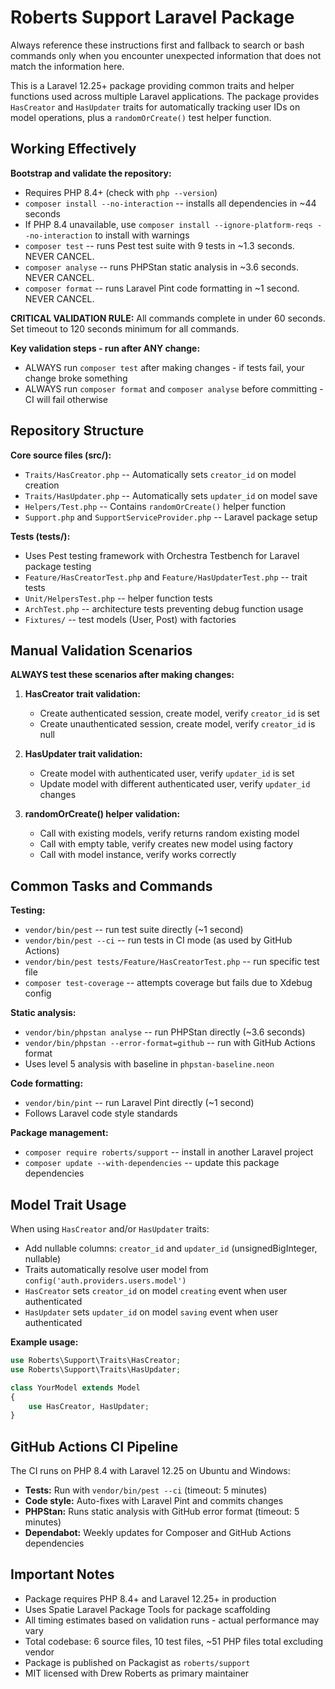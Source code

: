 # Roberts Support Laravel Package

Always reference these instructions first and fallback to search or bash commands only when you encounter unexpected information that does not match the information here.

This is a Laravel 12.25+ package providing common traits and helper functions used across multiple Laravel applications. The package provides `HasCreator` and `HasUpdater` traits for automatically tracking user IDs on model operations, plus a `randomOrCreate()` test helper function.

## Working Effectively

**Bootstrap and validate the repository:**
- Requires PHP 8.4+ (check with `php --version`)
- `composer install --no-interaction` -- installs all dependencies in ~44 seconds
- If PHP 8.4 unavailable, use `composer install --ignore-platform-reqs --no-interaction` to install with warnings
- `composer test` -- runs Pest test suite with 9 tests in ~1.3 seconds. NEVER CANCEL.
- `composer analyse` -- runs PHPStan static analysis in ~3.6 seconds. NEVER CANCEL.
- `composer format` -- runs Laravel Pint code formatting in ~1 second. NEVER CANCEL.

**CRITICAL VALIDATION RULE:** All commands complete in under 60 seconds. Set timeout to 120 seconds minimum for all commands.

**Key validation steps - run after ANY change:**
- ALWAYS run `composer test` after making changes - if tests fail, your change broke something
- ALWAYS run `composer format` and `composer analyse` before committing - CI will fail otherwise

## Repository Structure

**Core source files (src/):**
- `Traits/HasCreator.php` -- Automatically sets `creator_id` on model creation
- `Traits/HasUpdater.php` -- Automatically sets `updater_id` on model save 
- `Helpers/Test.php` -- Contains `randomOrCreate()` helper function
- `Support.php` and `SupportServiceProvider.php` -- Laravel package setup

**Tests (tests/):**
- Uses Pest testing framework with Orchestra Testbench for Laravel package testing
- `Feature/HasCreatorTest.php` and `Feature/HasUpdaterTest.php` -- trait tests
- `Unit/HelpersTest.php` -- helper function tests
- `ArchTest.php` -- architecture tests preventing debug function usage
- `Fixtures/` -- test models (User, Post) with factories

## Manual Validation Scenarios

**ALWAYS test these scenarios after making changes:**

1. **HasCreator trait validation:**
   - Create authenticated session, create model, verify `creator_id` is set
   - Create unauthenticated session, create model, verify `creator_id` is null

2. **HasUpdater trait validation:**
   - Create model with authenticated user, verify `updater_id` is set
   - Update model with different authenticated user, verify `updater_id` changes

3. **randomOrCreate() helper validation:**
   - Call with existing models, verify returns random existing model
   - Call with empty table, verify creates new model using factory
   - Call with model instance, verify works correctly

## Common Tasks and Commands

**Testing:**
- `vendor/bin/pest` -- run test suite directly (~1 second)
- `vendor/bin/pest --ci` -- run tests in CI mode (as used by GitHub Actions)  
- `vendor/bin/pest tests/Feature/HasCreatorTest.php` -- run specific test file
- `composer test-coverage` -- attempts coverage but fails due to Xdebug config

**Static analysis:**
- `vendor/bin/phpstan analyse` -- run PHPStan directly (~3.6 seconds)
- `vendor/bin/phpstan --error-format=github` -- run with GitHub Actions format
- Uses level 5 analysis with baseline in `phpstan-baseline.neon`

**Code formatting:**
- `vendor/bin/pint` -- run Laravel Pint directly (~1 second)
- Follows Laravel code style standards

**Package management:**
- `composer require roberts/support` -- install in another Laravel project
- `composer update --with-dependencies` -- update this package dependencies

## Model Trait Usage

When using `HasCreator` and/or `HasUpdater` traits:
- Add nullable columns: `creator_id` and `updater_id` (unsignedBigInteger, nullable)
- Traits automatically resolve user model from `config('auth.providers.users.model')`
- `HasCreator` sets `creator_id` on model `creating` event when user authenticated
- `HasUpdater` sets `updater_id` on model `saving` event when user authenticated

**Example usage:**
```php
use Roberts\Support\Traits\HasCreator;
use Roberts\Support\Traits\HasUpdater;

class YourModel extends Model 
{
    use HasCreator, HasUpdater;
}
```

## GitHub Actions CI Pipeline

The CI runs on PHP 8.4 with Laravel 12.25 on Ubuntu and Windows:
- **Tests:** Run with `vendor/bin/pest --ci` (timeout: 5 minutes)
- **Code style:** Auto-fixes with Laravel Pint and commits changes  
- **PHPStan:** Runs static analysis with GitHub error format (timeout: 5 minutes)
- **Dependabot:** Weekly updates for Composer and GitHub Actions dependencies

## Important Notes

- Package requires PHP 8.4+ and Laravel 12.25+ in production
- Uses Spatie Laravel Package Tools for package scaffolding
- All timing estimates based on validation runs - actual performance may vary
- Total codebase: 6 source files, 10 test files, ~51 PHP files total excluding vendor
- Package is published on Packagist as `roberts/support`
- MIT licensed with Drew Roberts as primary maintainer